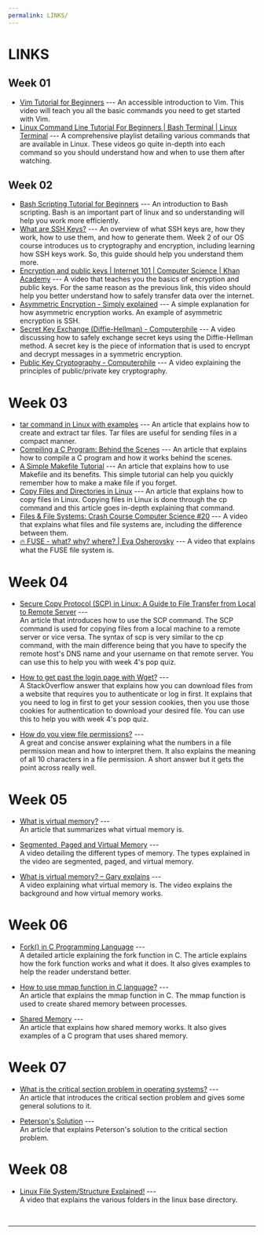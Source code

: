 ```yaml
---
permalink: LINKS/
---
```


# LINKS

## Week 01

* [Vim Tutorial for Beginners](https://www.youtube.com/watch?v=RZ4p-saaQkc) ---
An accessible introduction to Vim.
This video will teach you all the basic commands you need to get started with Vim.
* [Linux Command Line Tutorial For Beginners | Bash Terminal | Linux Terminal](https://youtube.com/playlist?list=PLS1QulWo1RIb9WVQGJ_vh-RQusbZgO_As&si=c00To-axUMzHB7KY) ---
A comprehensive playlist detailing various commands that are available in Linux.
These videos go quite in-depth into each command so you should understand how and when to use them after watching.

## Week 02

* [Bash Scripting Tutorial for Beginners](https://www.youtube.com/watch?v=tK9Oc6AEnR4) ---
An introduction to Bash scripting. Bash is an important part of linux and so understanding will help you work more efficiently.
* [What are SSH Keys?](https://jumpcloud.com/blog/what-are-ssh-keys) ---
An overview of what SSH keys are, how they work, how to use them, and how to generate them. Week 2 of our OS course introduces us to cryptography and encryption, including learning how SSH keys work. So, this guide should help you understand them more.
* [Encryption and public keys | Internet 101 | Computer Science | Khan Academy](https://www.youtube.com/watch?v=6-JjHa-qLPk) ---
A video that teaches you the basics of encryption and public keys. For the same reason as the previous link, this video should help you better understand how to safely transfer data over the internet.
* [Asymmetric Encryption - Simply explained](https://www.youtube.com/watch?v=AQDCe585Lnc) ---
A simple explanation for how asymmetric encryption works. An example of asymmetric encryption is SSH.
* [Secret Key Exchange (Diffie-Hellman) - Computerphile](https://www.youtube.com/watch?v=NmM9HA2MQGI) ---
A video discussing how to safely exchange secret keys using the Diffie-Hellman method. A secret key is the piece of information that is used to encrypt and decrypt messages in a symmetric encryption.
* [Public Key Cryptography - Computerphile](https://www.youtube.com/watch?v=GSIDS_lvRv4) ---
A video explaining the principles of public/private key cryptography.

# Week 03

* [tar command in Linux with examples](https://www.geeksforgeeks.org/tar-command-linux-examples/) ---
An article that explains how to create and extract tar files. Tar files are useful for sending files in a compact manner.
* [Compiling a C Program: Behind the Scenes](https://www.geeksforgeeks.org/compiling-a-c-program-behind-the-scenes/) ---
An article that explains how to compile a C program and how it works behind the scenes.
* [A Simple Makefile Tutorial](https://www.cs.colby.edu/maxwell/courses/tutorials/maketutor/) ---
An article that explains how to use Makefile and its benefits. This simple tutorial can help you quickly remember how to make a make file if you forget.
* [Copy Files and Directories in Linux](https://www.linode.com/docs/guides/how-to-copy-files-and-directories-in-linux/) --- 
An article that explains how to copy files in Linux. Copying files in Linux is done through the cp command and this article goes in-depth explaining that command.
* [Files & File Systems: Crash Course Computer Science #20](https://www.youtube.com/watch?v=KN8YgJnShPM) ---
A video that explains what files and file systems are, including the difference between them.
* [🔥 FUSE - what? why? where? | Eva Osherovsky](https://www.youtube.com/watch?v=1zvOdR02hk4) ---
A video that explains what the FUSE file system is.

# Week 04

* [Secure Copy Protocol (SCP) in Linux: A Guide to File Transfer from Local to Remote Server](https://mazer.dev/en/linux/tips/copy-files-from-local-to-server-using-scp-ssh-linux/) ---\
An article that introduces how to use the SCP command. The SCP command is used for copying files from a local machine to a remote server or vice versa. The syntax of scp is very similar to the cp command, with the main difference being that you have to specify the remote host's DNS name and your username on that remote server. You can use this to help you with week 4's pop quiz.

* [How to get past the login page with Wget?](https://stackoverflow.com/questions/1324421/how-to-get-past-the-login-page-with-wget?rq=4) ---\
A StackOverflow answer that explains how you can download files from a website that requires you to authenticate or log in first. It explains that you need to log in first to get your session cookies, then you use those cookies for authentication to download your desired file. You can use this to help you with week 4's pop quiz.

* [How do you view file permissions?](https://askubuntu.com/questions/528411/how-do-you-view-file-permissions) ---\
A great and concise answer explaining what the numbers in a file permission mean and how to interpret them. It also explains the meaning of all 10 characters in a file permission. A short answer but it gets the point across really well.

# Week 05

* [What is virtual memory?](https://www.techtarget.com/searchstorage/definition/virtual-memory) ---\
An article that summarizes what virtual memory is.

* [Segmented, Paged and Virtual Memory](https://www.youtube.com/watch?v=p9yZNLeOj4s) ---\
A video detailing the different types of memory. The types explained in the video are segmented, paged, and virtual memory.

* [What is virtual memory? – Gary explains](https://www.youtube.com/watch?v=2quKyPnUShQ) ---\
A video explaining what virtual memory is. The video explains the background and how virtual memory works.

# Week 06

* [Fork() in C Programming Language](https://www.section.io/engineering-education/fork-in-c-programming-language/) ---\
A detailed article explaining the fork function in C. The article explains how the fork function works and what it does. It also gives examples to help the reader understand better.

* [How to use mmap function in C language?](https://linuxhint.com/using_mmap_function_linux/) ---\
An article that explains the mmap function in C. The mmap function is used to create shared memory between processes.

* [Shared Memory](https://www.tutorialspoint.com/inter_process_communication/inter_process_communication_shared_memory.htm) ---\
An article that explains how shared memory works. It also gives examples of a C program that uses shared memory.

# Week 07

* [What is the critical section problem in operating systems?](https://www.educative.io/answers/what-is-the-critical-section-problem-in-operating-systems) ---\
An article that introduces the critical section problem and gives some general solutions to it.

* [Peterson's Solution](https://www.scaler.com/topics/petersons-solution/) ---\
An article that explains Peterson's solution to the critical section problem.

# Week 08

* [Linux File System/Structure Explained!](https://www.youtube.com/watch?v=HbgzrKJvDRw) ---\
A video that explains the various folders in the linux base directory.

<br>
<hr>
